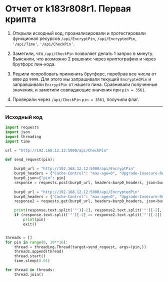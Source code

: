 # Отчет от k183r808r1. Первая крипта
1. Открыли исходный код, проанализировали и протестировали функционал ресурсов `/api/EncryptPin`, `/api/EncryptedPin`, `'/api/Time'`, `'/api/CheckPin'`.

2. Заметили, что `/api/CheckPin` позволяет делать 1 запрос в минуту. Выяснили, что возможно 2 решения: через криптографию и через брутфорс пин-кода.

3. Решили попробовать применить брутфорс, перебрав все числа от `0000` до `9999`. Для этого мы запрашивали текущий `EncryptedPin` и заправшивали `EncryptPin` от нашего пина. Сравнивали полученные значения, и заметили совпадающие значения при `pin = 3561`.

4. Проверили через `/api/CheckPin` `pin = 3561`, получили флаг.
---
### Исходный код
``` python
import requests
import json
import threading
import time

url = "http://192.168.12.12:5000/api/CheckPin"

def send_request(pin):
    
    burp0_url = "http://192.168.12.12:5000/api/EncryptPin"
    burp0_headers = {"Cache-Control": "max-age=0", "Upgrade-Insecure-Requests": "1", "Content-Type": "application/json", "Accept": "application/json", "User-Agent": "Mozilla/5.0 (Windows NT 10.0; Win64; x64) AppleWebKit/537.36 (KHTML, like Gecko) Chrome/121.0.6167.85 Safari/537.36", "Accept": "text/html,application/xhtml+xml,application/xml;q=0.9,image/avif,image/webp,image/apng,*/*;q=0.8,application/signed-exchange;v=b3;q=0.7", "Accept-Encoding": "gzip, deflate, br", "Accept-Language": "en-US,en;q=0.9", "Connection": "close"}
    burp0_json={"pin": pin}
    response = requests.post(burp0_url, headers=burp0_headers, json=burp0_json)
    
    burp0_url = "http://192.168.12.12:5000/api/EncryptedPin"
    burp0_headers = {"Cache-Control": "max-age=0", "Upgrade-Insecure-Requests": "1", "Content-Type": "application/json", "Accept": "application/json", "User-Agent": "Mozilla/5.0 (Windows NT 10.0; Win64; x64) AppleWebKit/537.36 (KHTML, like Gecko) Chrome/121.0.6167.85 Safari/537.36", "Accept": "text/html,application/xhtml+xml,application/xml;q=0.9,image/avif,image/webp,image/apng,*/*;q=0.8,application/signed-exchange;v=b3;q=0.7", "Accept-Encoding": "gzip, deflate, br", "Accept-Language": "en-US,en;q=0.9", "Connection": "close"}
    response2 = requests.get(burp0_url, headers=burp0_headers, json=burp0_json)

    print(response.text.split('"')[-2], response2.text.split('"')[-2], pin)
    if (response.text.split('"')[-2] == response2.text.split('"')[-2]):
        print(pin)
        exit()


threads = []
for pin in range(0, 10**16):
    thread = threading.Thread(target=send_request, args=(pin,))
    threads.append(thread)
    thread.start()
    time.sleep(0.01)

for thread in threads:
    thread.join()
```

